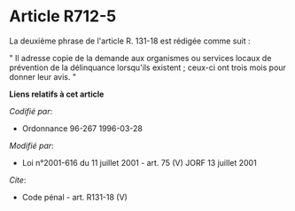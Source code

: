 # Article R712-5

La deuxième phrase de l'article R. 131-18 est rédigée comme suit : 

" Il adresse copie de la demande aux organismes ou services locaux de prévention de la délinquance lorsqu'ils existent ;
ceux-ci ont trois mois pour donner leur avis. "

**Liens relatifs à cet article**

_Codifié par_:

  - Ordonnance 96-267 1996-03-28

_Modifié par_:

  - Loi n°2001-616 du 11 juillet 2001 - art. 75 (V) JORF 13 juillet 2001

_Cite_:

  - Code pénal - art. R131-18 (V)
